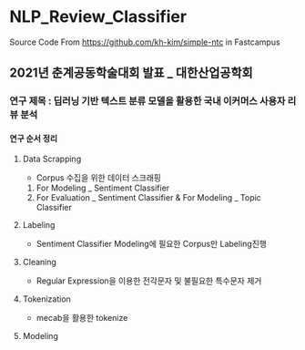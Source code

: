 # NLP_Review_Classifier

Source Code From https://github.com/kh-kim/simple-ntc in Fastcampus

## 2021년 춘계공동학술대회 발표 _ 대한산업공학회

### 연구 제목 : 딥러닝 기반 텍스트 분류 모델을 활용한 국내 이커머스 사용자 리뷰 분석

#### 연구 순서 정리

1. Data Scrapping
    - Corpus 수집을 위한 데이터 스크래핑
    1. For Modeling _ Sentiment Classifier
    2. For Evaluation _ Sentiment Classifier & For Modeling _ Topic Classifier

2. Labeling
    - Sentiment Classifier Modeling에 필요한 Corpus만 Labeling진행

3. Cleaning
    - Regular Expression을 이용한 전각문자 및 불필요한 특수문자 제거

4. Tokenization
    - mecab을 활용한 tokenize

5. Modeling